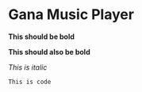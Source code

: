 # Gana Music Player

**This should be bold**

__This should also be bold__

*This is italic*

`This is code`
